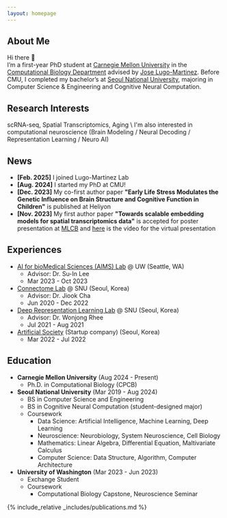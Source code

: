 ```yaml
---
layout: homepage
---
```


## About Me
Hi there 👋      
I’m a first-year PhD student at [Carnegie Mellon University](https://www.cmu.edu/) in the [Computational Biology Department](https://cbd.cmu.edu/) advised by [Jose Lugo-Martinez](https://cbd.cmu.edu/people/lugo-martinez.html). Before CMU, I completed my bachelor’s at [Seoul National University](https://en.snu.ac.kr/), majoring in Computer Science & Engineering and Cognitive Neural Computation.

## Research Interests
scRNA-seq, Spatial Transcriptomics, Aging \\
I'm also interested in computational neuroscience (Brain Modeling / Neural Decoding / Representation Learning / Neuro AI)

## News
- **[Feb. 2025]** I joined Lugo-Martinez Lab
- **[Aug. 2024]** I started my PhD at CMU!
- **[Dec. 2023]** My co-first author paper **"Early Life Stress Modulates the Genetic Influence on Brain Structure and Cognitive Function in Children"** is published at Heliyon
- **[Nov. 2023]** My first author paper **"Towards scalable embedding models for spatial transcriptomics data"** is accepted for poster presentation at [MLCB](https://mlcb.github.io/) and [here](https://www.youtube.com/watch?v=V9_M-BRcflc) is the video for the virtual presentation

## Experiences
- [AI for bioMedical Sciences (AIMS) Lab](https://suinlee.cs.washington.edu/home) @ UW (Seattle, WA)
  - Advisor: Dr. Su-In Lee
  - Mar 2023 - Oct 2023
- [Connectome Lab](https://sites.google.com/connectomelab.net/snu/) @ SNU (Seoul, Korea)
  - Advisor: Dr. Jiook Cha
  - Jun 2020 - Dec 2022
- [Deep Representation Learning Lab](https://drl.snu.ac.kr/) @ SNU  (Seoul, Korea)
  - Advisor: Dr. Wonjong Rhee
  - Jul 2021 - Aug 2021
- [Artificial Society](https://www.artificial.sc/) (Startup company) (Seoul, Korea)
  - Mar 2022 - Jul 2022


## Education
- **Carnegie Mellon University** (Aug 2024 - Present)
  - Ph.D. in Computational Biology (CPCB)
- **Seoul National University** (Mar 2019 - Aug 2024)
  - BS in Computer Science and Engineering
  - BS in Cognitive Neural Computation (student-designed major)
  - Coursework
    - Data Science: Artificial Intelligence, Machine Learning, Deep Learning
    - Neuroscience: Neurobiology, System Neuroscience, Cell Biology
    - Mathematics: Linear Algebra, Differential Equation, Maltivariate Calculus
    - Computer Science: Data Structure, Algorithm, Computer Architecture
- **University of Washington** (Mar 2023 - Jun 2023)
  - Exchange Student
  - Coursework
    - Computational Biology Capstone, Neuroscience Seminar

{% include_relative _includes/publications.md %}
